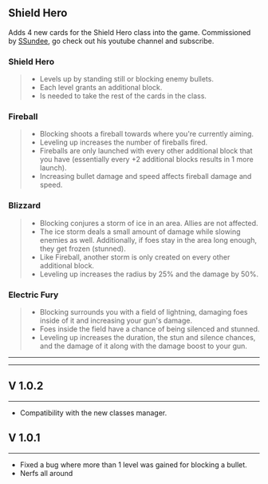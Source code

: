 ## Shield Hero

Adds 4 new cards for the Shield Hero class into the game. Commissioned by [SSundee](https://www.youtube.com/channel/UCke6I9N4KfC968-yRcd5YRg), go check out his youtube channel and subscribe.

### Shield Hero
> - Levels up by standing still or blocking enemy bullets.
> - Each level grants an additional block.
> - Is needed to take the rest of the cards in the class.

### Fireball
> - Blocking shoots a fireball towards where you're currently aiming.
> - Leveling up increases the number of fireballs fired.
> - Fireballs are only launched with every other additional block that you have (essentially every +2 additional blocks results in 1 more launch).
> - Increasing bullet damage and speed affects fireball damage and speed.

### Blizzard
> - Blocking conjures a storm of ice in an area. Allies are not affected.
> - The ice storm deals a small amount of damage while slowing enemies as well. Additionally, if foes stay in the area long enough, they get frozen (stunned).
> - Like Fireball, another storm is only created on every other additional block.
> - Leveling up increases the radius by 25% and the damage by 50%.

### Electric Fury
> - Blocking surrounds you with a field of lightning, damaging foes inside of it and increasing your gun's damage.
> - Foes inside the field have a chance of being silenced and stunned.
> - Leveling up increases the duration, the stun and silence chances, and the damage of it along with the damage boost to your gun.

----
----

## V 1.0.2
----
- Compatibility with the new classes manager.

## V 1.0.1
----
- Fixed a bug where more than 1 level was gained for blocking a bullet.
- Nerfs all around